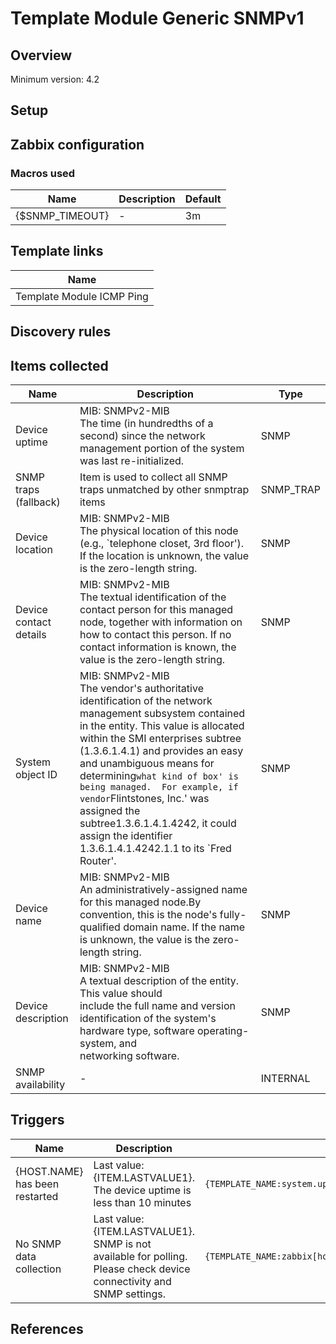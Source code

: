
# Template Module Generic SNMPv1

## Overview

Minimum version: 4.2  

## Setup


## Zabbix configuration


### Macros used

|Name|Description|Default|
|----|-----------|-------|
|{$SNMP_TIMEOUT}|-|3m|

## Template links

|Name|
|----|
|Template Module ICMP Ping|

## Discovery rules


## Items collected

|Name|Description|Type|
|----|-----------|----|
|Device uptime|MIB: SNMPv2-MIB</br>The time (in hundredths of a second) since the network management portion of the system was last re-initialized.|SNMP|
|SNMP traps (fallback)|Item is used to collect all SNMP traps unmatched by other snmptrap items|SNMP_TRAP|
|Device location|MIB: SNMPv2-MIB</br>The physical location of this node (e.g., `telephone closet, 3rd floor').  If the location is unknown, the value is the zero-length string.|SNMP|
|Device contact details|MIB: SNMPv2-MIB</br>The textual identification of the contact person for this managed node, together with information on how to contact this person.  If no contact information is known, the value is the zero-length string.|SNMP|
|System object ID|MIB: SNMPv2-MIB</br>The vendor's authoritative identification of the network management subsystem contained in the entity.  This value is allocated within the SMI enterprises subtree (1.3.6.1.4.1) and provides an easy and unambiguous means for determining`what kind of box' is being managed.  For example, if vendor`Flintstones, Inc.' was assigned the subtree1.3.6.1.4.1.4242, it could assign the identifier 1.3.6.1.4.1.4242.1.1 to its `Fred Router'.|SNMP|
|Device name|MIB: SNMPv2-MIB</br>An administratively-assigned name for this managed node.By convention, this is the node's fully-qualified domain name.  If the name is unknown, the value is the zero-length string.|SNMP|
|Device description|MIB: SNMPv2-MIB</br>A textual description of the entity.  This value should</br>include the full name and version identification of the system's hardware type, software operating-system, and</br>networking software.|SNMP|
|SNMP availability|-|INTERNAL|


## Triggers

|Name|Description|Expression|
|----|-----------|----|
|{HOST.NAME} has been restarted|Last value: {ITEM.LASTVALUE1}.</br>The device uptime is less than 10 minutes|`{TEMPLATE_NAME:system.uptime[sysUpTime].last()}<10m`|
|No SNMP data collection|Last value: {ITEM.LASTVALUE1}.</br>SNMP is not available for polling. Please check device connectivity and SNMP settings.|`{TEMPLATE_NAME:zabbix[host,snmp,available].max({$SNMP_TIMEOUT})}=0`|

## References

